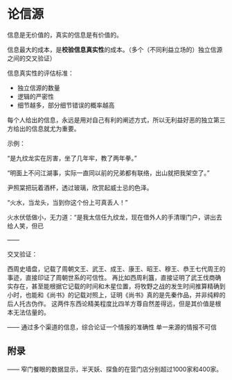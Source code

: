 # 论信源

信息是无价值的，真实的信息是有价值的。

信息最大的成本，是**校验信息真实性**的成本。（多个（不同利益立场的）独立信源之间的交叉验证）

信息真实性的评估标准：

- 独立信源的数量
- 逻辑的严密性
- 细节越多，部分细节错误的概率越高

每个人给出的信息，永远是用对自己有利的阐述方式，所以无利益好恶的独立第三方给出的信息就尤为重要。

示例：

“是九纹龙实在厉害，坐了几年牢，教了两年拳。”

“明面上不问江湖事，实际一直同以前的兄弟都有联络，出山就把我架空了。”

尹照棠把玩着酒杯，透过玻璃，欣赏起威士忌的色泽。

“火水，当龙头，当到你这个份上可真丢人！”

火水伏低做小，无力道：“是我太信任九纹龙，现在借外人的手清理门户，讲出去给人笑，但已

——

交叉验证：

西周史墙盘，记载了周朝文王、武王、成王、康王、昭王、穆王、恭王七代周王的事迹，直接印证了周朝世系的可信性。
再比如西周利簋，直接证明了武王伐商确实存在，甚至能根据它记载的时间和木星位置，将牧野之战的发生时间推算精确到小时，也能和《尚书》的记载对照上，证明《尚书》真的是先秦作品，并非纯粹的后人托古伪作。
这两件东西论精美程度比四羊方尊自然差得远，但是其价值是根本无法估量的。

——
通过多个渠道的信息，综合论证一个情报的准确性
单一来源的情报不可信





## 附录

——
窄门餐眼的数据显示，半天妖、探鱼的在营门店分别超过1000家和400家。
